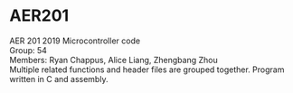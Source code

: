 # AER201
AER 201 2019 Microcontroller code
<br>Group: 54
<br>Members: Ryan Chappus, Alice Liang, Zhengbang Zhou
<br>Multiple related functions and header files are grouped together. Program written in C and assembly.
